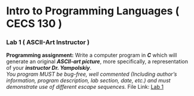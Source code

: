 # Intro to Programming Languages ( CECS 130 )

### Lab 1 ( ASCII-Art Instructor )
**Programming assignment:** Write a computer program in ***C*** which will generate an
original ***ASCII-art picture***, more specifically, a representation of your ***instructor Dr.
Yampolskiy***. \
*You program MUST be bug-free, well commented (Including author’s
information, program description, lab section, date, etc.) and must demonstrate use of
different escape sequences.*
File Link: [Lab 1](CECS%20130%20-%20Lab%20#1.c)

